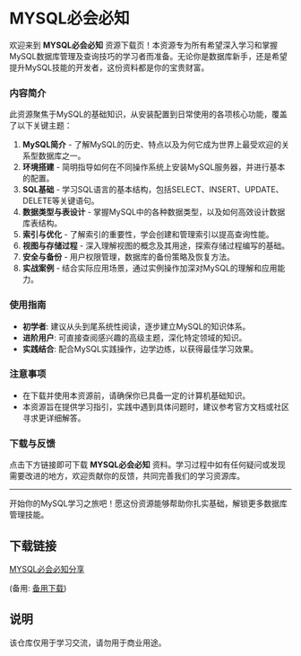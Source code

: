 # MYSQL必会必知

欢迎来到 **MYSQL必会必知** 资源下载页！本资源专为所有希望深入学习和掌握MySQL数据库管理及查询技巧的学习者而准备。无论你是数据库新手，还是希望提升MySQL技能的开发者，这份资料都是你的宝贵财富。

### 内容简介

此资源聚焦于MySQL的基础知识，从安装配置到日常使用的各项核心功能，覆盖了以下关键主题：

1. **MySQL简介** - 了解MySQL的历史、特点以及为何它成为世界上最受欢迎的关系型数据库之一。
2. **环境搭建** - 简明指导如何在不同操作系统上安装MySQL服务器，并进行基本的配置。
3. **SQL基础** - 学习SQL语言的基本结构，包括SELECT、INSERT、UPDATE、DELETE等关键语句。
4. **数据类型与表设计** - 掌握MySQL中的各种数据类型，以及如何高效设计数据库表结构。
5. **索引与优化** - 了解索引的重要性，学会创建和管理索引以提高查询性能。
6. **视图与存储过程** - 深入理解视图的概念及其用途，探索存储过程编写的基础。
7. **安全与备份** - 用户权限管理，数据库的备份策略及恢复方法。
8. **实战案例** - 结合实际应用场景，通过实例操作加深对MySQL的理解和应用能力。

### 使用指南

- **初学者**: 建议从头到尾系统性阅读，逐步建立MySQL的知识体系。
- **进阶用户**: 可直接查阅感兴趣的高级主题，深化特定领域的知识。
- **实践结合**: 配合MySQL实践操作，边学边练，以获得最佳学习效果。

### 注意事项

- 在下载并使用本资源前，请确保你已具备一定的计算机基础知识。
- 本资源旨在提供学习指引，实践中遇到具体问题时，建议参考官方文档或社区寻求更详细解答。

### 下载与反馈

点击下方链接即可下载 **MYSQL必会必知** 资料。学习过程中如有任何疑问或发现需要改进的地方，欢迎贡献你的反馈，共同完善我们的学习资源库。

---

开始你的MySQL学习之旅吧！愿这份资源能够帮助你扎实基础，解锁更多数据库管理技能。

## 下载链接
[MYSQL必会必知分享](https://pan.quark.cn/s/0e0da6bfba5b) 

(备用: [备用下载](https://pan.baidu.com/s/1hBFqSJq8mN55EgL_P8niPA?pwd=1234))

## 说明

该仓库仅用于学习交流，请勿用于商业用途。
